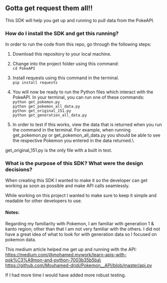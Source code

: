 ## Gotta get request them all!!

This SDK will help you get up and running to pull data from the PokeAPI. 

### How do I install the SDK and get this running? 

In order to run the code from this repo, go through the following steps:

1. Download this repository to your local machine.

2. Change into the project folder using this command:\
`cd PokeAPI`

3. Install requests using this command in the terminal.\
`pip install requests`

4. You will now be ready to run the Python files which interact with the PokeAPI. In your terminal, you can run one of these commands:\
`python get_pokemon.py`\
`python get_pokemon_all_data.py`\
`python get_original_151.py`\
`python get_generation_all_data.py`

5. In order to test if this works, view the data that is returned when you run the command in the terminal. For example, when running get_pokemon.py or get_pokemon_all_data.py you should be able to see the respective Pokemon you entered in the data returned.\
 
get_original_151.py is the only file with a built in test. 

### What is the purpose of this SDK? What were the design decisions?

When creating this SDK I wanted to make it so the developer can get working as soon as possible and make API calls seamlessly. 

While working on this project I wanted to make sure to keep it simple and readable for other developers to use. 

#### Notes:

Regarding my familiarity with Pokemon, I am familiar with generation 1 & kanto region; other than that I am not very familiar with the others. I did not have a great idea of what to look for with generation data so I focused on pokemon data. 

This medium article helped me get up and running with the API:\
https://medium.com/@mohamed.mywork/learn-apis-with-pok%C3%A9mon-and-python-7003b35b5ba\
https://github.com/Mouhamed-dridi/Pokemon__API/blob/master/api.py

If I had more time I would have added more robust testing.
